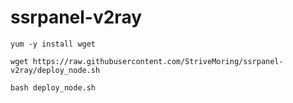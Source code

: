 # ssrpanel-v2ray
`yum -y install wget`

`wget https://raw.githubusercontent.com/StriveMoring/ssrpanel-v2ray/deploy_node.sh`

`bash deploy_node.sh`
